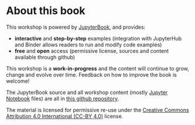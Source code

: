 # About this book

This workshop is powered by [JupyterBook][jupyterbook], and provides:
- **interactive** and **step-by-step** examples (integration with JupyterHub and Binder allows readers to run and modify code examples)
- **free** and **open** access (permissive license, sources and content available through github)

This workshop is a **work-in-progress** and the content will continue to grow, change and evolve over time. Feedback on how to improve the book is welcome!

The JupyterBook source and all workshop content (mostly [Jupyter Notebook][notebook] files) are all in [this github repository][repo].

The material is licensed for permissive re-use under the [Creative Commons Attribution 4.0 International (CC-BY 4.0)][cc] license.

[jupyterbook]: https://jupyterbook.org
[book]: https://kls2177.github.io/ctl-python-workshop/
[repo]: https://github.com/kls2177/ctl-python-workshop
[notebook]: https://jupyter-notebook.readthedocs.io/en/stable/
[cc]: https://creativecommons.org/licenses/by/4.0/

